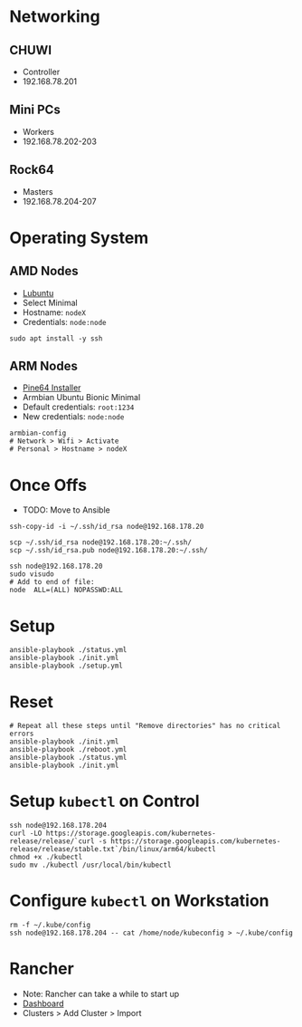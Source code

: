 # Networking

## CHUWI
- Controller
- 192.168.78.201

## Mini PCs
- Workers
- 192.168.78.202-203

## Rock64
- Masters
- 192.168.78.204-207

# Operating System

## AMD Nodes
- [Lubuntu](http://cdimage.ubuntu.com/lubuntu/releases/18.04/release/lubuntu-18.04.3-desktop-amd64.iso)
- Select Minimal
- Hostname: `nodeX`
- Credentials: `node:node`

```shell script
sudo apt install -y ssh
```

## ARM Nodes
- [Pine64 Installer](https://github.com/pine64dev/PINE64-Installer)
- Armbian Ubuntu Bionic Minimal
- Default credentials: `root:1234`
- New credentials: `node:node`
```shell script
armbian-config
# Network > Wifi > Activate
# Personal > Hostname > nodeX
```

# Once Offs
- TODO: Move to Ansible
```shell script
ssh-copy-id -i ~/.ssh/id_rsa node@192.168.178.20

scp ~/.ssh/id_rsa node@192.168.178.20:~/.ssh/
scp ~/.ssh/id_rsa.pub node@192.168.178.20:~/.ssh/

ssh node@192.168.178.20
sudo visudo
# Add to end of file:
node  ALL=(ALL) NOPASSWD:ALL
```

# Setup
```shell script
ansible-playbook ./status.yml
ansible-playbook ./init.yml
ansible-playbook ./setup.yml
```

# Reset
```shell script
# Repeat all these steps until "Remove directories" has no critical errors
ansible-playbook ./init.yml
ansible-playbook ./reboot.yml
ansible-playbook ./status.yml
ansible-playbook ./init.yml
```

# Setup `kubectl` on Control
```shell script
ssh node@192.168.178.204
curl -LO https://storage.googleapis.com/kubernetes-release/release/`curl -s https://storage.googleapis.com/kubernetes-release/release/stable.txt`/bin/linux/arm64/kubectl
chmod +x ./kubectl
sudo mv ./kubectl /usr/local/bin/kubectl
```

# Configure `kubectl` on Workstation
```shell script
rm -f ~/.kube/config
ssh node@192.168.178.204 -- cat /home/node/kubeconfig > ~/.kube/config
```

# Rancher
- Note: Rancher can take a while to start up
- [Dashboard](192.168.178.201)
- Clusters > Add Cluster > Import
